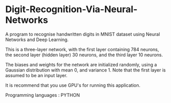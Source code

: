 # Digit-Recognition-Via-Neural-Networks
A program to recognise handwritten digits in MNIST dataset using Neural Networks and Deep Learning.

This is a three-layer network, with the first layer containing 784 neurons, the second layer (hidden layer) 30 neurons,
and the third layer 10 neurons.

The biases and weights for the network are initialized randomly, using a Gaussian distribution with mean 0, and variance 1.
Note that the first layer is assumed to be an input layer.

It is recommend that you use GPU's for running this application.

Programming languages : PYTHON
